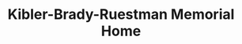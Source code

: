 ---
title: "Kibler-Brady-Ruestman Memorial Home"
url: /bloomington/kibler-brady-ruestman-memorial-home/
shop: funeral directors
---